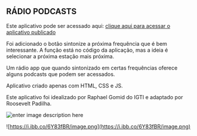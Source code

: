 ## RÁDIO PODCASTS

Este aplicativo pode ser acessado aqui: [clique aqui para acessar o aplicativo publicado](https://radio-podcasts-opadilha.surge.sh)

Foi adicionado o botão sintonize a próxima frequência que é bem interessante. A função está no código da aplicação, mas a ideia é selecionar a próxima estação mais próxima.

Um rádio app que quando sintonizado em certas frequências oferece alguns podcasts que podem ser acessados.

Aplicativo criado apenas com HTML, CSS e JS.

Este aplicativo foi idealizado por Raphael Gomid do IGTI e adaptado por Roosevelt Padilha.

![enter image description here](https://i.ibb.co/pjF9tcW/image.png)

![https://i.ibb.co/6Y83fBR/image.png](https://i.ibb.co/6Y83fBR/image.png)